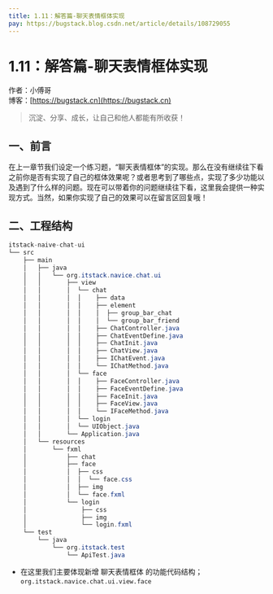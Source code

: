 ```yaml
---
title: 1.11：解答篇-聊天表情框体实现
pay: https://bugstack.blog.csdn.net/article/details/108729055
---
```


# 1.11：解答篇-聊天表情框体实现

作者：小傅哥
<br/>博客：[https://bugstack.cn](https://bugstack.cn)

>沉淀、分享、成长，让自己和他人都能有所收获！

## 一、前言

在上一章节我们设定一个练习题，“聊天表情框体”的实现。那么在没有继续往下看之前你是否有实现了自己的框体效果呢？或者思考到了哪些点，实现了多少功能以及遇到了什么样的问题。现在可以带着你的问题继续往下看，这里我会提供一种实现方式。当然，如果你实现了自己的效果可以在留言区回复哦！

## 二、工程结构

```java
itstack-naive-chat-ui
└── src
    ├── main
    │   ├── java
    │   │   └── org.itstack.navice.chat.ui
    │   │       ├── view
    │   │       │  └── chat
    │   │       │  │    ├── data
    │   │       │  │    ├── element
    │   │       │  │    │  ├── group_bar_chat
    │   │       │  │    │  └── group_bar_friend
    │   │       │  │    ├── ChatController.java
    │   │       │  │    ├── ChatEventDefine.java
    │   │       │  │    ├── ChatInit.java
    │   │       │  │    ├── ChatView.java
    │   │       │  │    ├── IChatEvent.java
    │   │       │  │    └── IChatMethod.java
    │   │       │  └── face
    │   │       │  │    ├── FaceController.java
    │   │       │  │    ├── FaceEventDefine.java
    │   │       │  │    ├── FaceInit.java
    │   │       │  │    ├── FaceView.java
    │   │       │  │    └── IFaceMethod.java
    │   │       │  └── login
    │   │       │  └── UIObject.java
    │   │       └── Application.java
    │   └── resources
    │       └── fxml
    │           ├── chat
    │           ├── face
    │           │  ├── css
    │           │  │  └── face.css
    │           │  ├── img
    │           │  └── face.fxml
    │           └── login
    │               ├── css
    │               ├── img
    │               └── login.fxml
    └── test
        └── java
            └── org.itstack.test
                └── ApiTest.java
```

- 在这里我们主要体现新增 聊天表情框体 的功能代码结构；`org.itstack.navice.chat.ui.view.face`